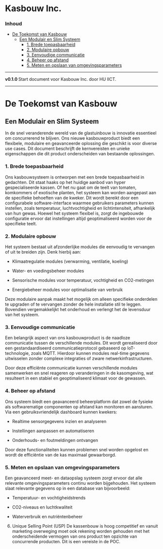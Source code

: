 # Kasbouw Inc.[](title-id) <!-- omit in toc -->

### Inhoud[](toc-id) <!-- omit in toc -->

- [De Toekomst van Kasbouw](#de-toekomst-van-kasbouw)
  - [Een Modulair en Slim Systeem](#een-modulair-en-slim-systeem)
    - [1. Brede toepasbaarheid](#1-brede-toepasbaarheid)
    - [2. Modulaire opbouw](#2-modulaire-opbouw)
    - [3. Eenvoudige communicatie](#3-eenvoudige-communicatie)
    - [4. Beheer op afstand](#4-beheer-op-afstand)
    - [5. Meten en opslaan van omgevingsparameters](#5-meten-en-opslaan-van-omgevingsparameters)

---

**v0.1.0 [](version-id)** Start document voor Kasbouw Inc. door HU IICT[](author-id).

---

# De Toekomst van Kasbouw

## Een Modulair en Slim Systeem

In de snel veranderende wereld van de glastuinbouw is innovatie essentieel om concurrerend te blijven. Ons nieuwe kasbouwproduct biedt een flexibele, modulaire en geavanceerde oplossing die geschikt is voor diverse use cases. Dit document beschrijft de kernvereisten en unieke eigenschappen die dit product onderscheiden van bestaande oplossingen.

### 1. Brede toepasbaarheid

Ons kasbouwsysteem is ontworpen met een brede toepasbaarheid in gedachten. Dit staat haaks op het huidige aanbod van hyper gespecialiseerde kassen. Of het nu gaat om de teelt van tomaten, komkommers of exotische planten, het systeem kan worden aangepast aan de specifieke behoeften van de kweker. Dit wordt bereikt door een configurabele software-interface waarmee gebruikers parameters kunnen instellen, zoals temperatuur, luchtvochtigheid en lichtintensiteit, afhankelijk van hun gewas. Hoewel het systeem flexibel is, zorgt de ingebouwde configuratie ervoor dat instellingen altijd geoptimaliseerd worden voor de specifieke teelt.

### 2. Modulaire opbouw 

Het systeem bestaat uit afzonderlijke modules die eenvoudig te vervangen of uit te breiden zijn. Denk hierbij aan:

- Klimaatregulatie modules (verwarming, ventilatie, koeling)

- Water- en voedingsbeheer modules

- Sensorische modules voor temperatuur, vochtigheid en CO2-metingen

- Energiebeheer modules voor optimalisatie van verbruik

Deze modulaire aanpak maakt het mogelijk om alleen specifieke onderdelen te upgraden of te vervangen zonder de hele installatie stil te leggen. Bovendien vergemakkelijkt het onderhoud en verlengt het de levensduur van het systeem.

### 3. Eenvoudige communicatie

Een belangrijk aspect van ons kasbouwproduct is de naadloze communicatie tussen de verschillende modules. Dit wordt gerealiseerd door een gestandaardiseerd communicatieprotocol gebaseerd op IoT-technologie, zoals MQTT. Hierdoor kunnen modules real-time gegevens uitwisselen zonder complexe integraties of zware netwerkinfrastructuren.

Door deze efficiënte communicatie kunnen verschillende modules samenwerken en snel reageren op veranderingen in de kasomgeving, wat resulteert in een stabiel en geoptimaliseerd klimaat voor de gewassen.

### 4. Beheer op afstand

Ons systeem biedt een geavanceerd beheerplatform dat zowel de fysieke als softwarematige componenten op afstand kan monitoren en aansturen. Via een gebruiksvriendelijk dashboard kunnen kwekers:

- Realtime sensorgegevens inzien en analyseren

- Instellingen aanpassen en automatiseren

- Onderhouds- en foutmeldingen ontvangen

Door deze functionaliteiten kunnen problemen snel worden opgelost en wordt de efficiëntie van de kas maximaal gewaarborgd.

### 5. Meten en opslaan van omgevingsparameters

Een geavanceerd meet- en dataopslag systeem zorgt ervoor dat alle relevante omgevingsparameters continu worden bijgehouden. Het systeem slaat relevante gegevens op in een database van bijvoorbeeld:

- Temperatuur- en vochtigheidstrends

- CO2-niveaus en luchtkwaliteit

- Waterverbruik en nutriëntenbeheer

6. Unique Selling Point (USP)
De kassenbouw is hoog competitief en vanuit marketing overweging moet ook rekening worden gehouden met het onderscheidende vermogen van ons product ten opzichte van concurrende producten. Dit is een vereiste in de POC.
